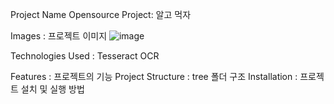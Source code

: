 Project Name  Opensource Project: 알고 먹자

Images : 프로젝트 이미지
![image](https://github.com/hyewonee2/Opensource_Project/assets/165885976/efdcfb1b-b269-455d-ad63-53e3e195026e)

Technologies Used : Tesseract OCR

Features : 프로젝트의 기능
Project Structure : tree 폴더 구조 
Installation : 프로젝트 설치 및 실행 방법
